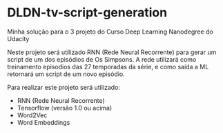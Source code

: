 # DLDN-tv-script-generation
Minha solução para o 3 projeto do Curso Deep Learning Nanodegree do Udacity

Neste projeto será utilizado RNN (Rede Neural Recorrente) para gerar um script de um dos episódios de Os Simpsons. A rede utilizará como treinamento episodios das 27 temporadas da série, e como saída a ML retornará um script de um novo episódio.

Para realizar este projeto será utilizado:

 - RNN (Rede Neural Recorrente)
 - Tensorflow (versão 1.0 ou acima)
 - Word2Vec
 - Word Embeddings
